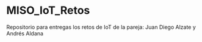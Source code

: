 # MISO_IoT_Retos

Repositorio para entregas los retos de IoT de la pareja:
Juan Diego Alzate y
Andrés Aldana
